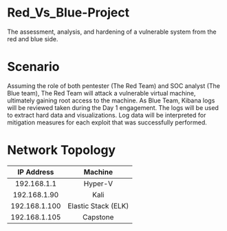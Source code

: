 # Red_Vs_Blue-Project
The assessment, analysis, and hardening of a vulnerable system from the red and blue side.

# Scenario

Assuming the role of both pentester (The Red Team) and SOC analyst (The Blue team), The Red Team will attack a vulnerable virtual machine, ultimately gaining root access to the machine. As Blue Team, Kibana logs will be reviewed taken during the Day 1 engagement. The logs will be used to extract hard data and visualizations. Log data will be interpreted for mitigation measures for each exploit that was successfully performed.

# Network Topology

|  IP Address   |       Machine       |
|:-------------:|:-------------------:|
|  192.168.1.1  |       Hyper-V       |
|  192.168.1.90 |         Kali        |
| 192.168.1.100 | Elastic Stack (ELK) |
| 192.168.1.105 |       Capstone      |

